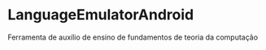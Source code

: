 LanguageEmulatorAndroid
=======================

Ferramenta de auxílio de ensino de fundamentos de teoria da computação
